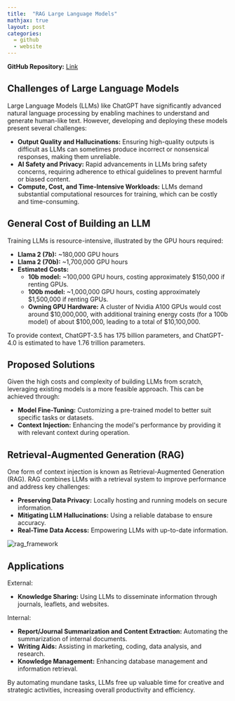 ```yaml
---
title:  "RAG Large Language Models"
mathjax: true
layout: post
categories: 
  = github
  - website
---
```


**GitHub Repository:** [Link](https://github.com/kodendaal/rag_pdf_visualizer.git)

## Challenges of Large Language Models

Large Language Models (LLMs) like ChatGPT have significantly advanced natural language processing by enabling machines to understand and generate human-like text. However, developing and deploying these models present several challenges:
- **Output Quality and Hallucinations:** Ensuring high-quality outputs is difficult as LLMs can sometimes produce incorrect or nonsensical responses, making them unreliable.
- **AI Safety and Privacy:** Rapid advancements in LLMs bring safety concerns, requiring adherence to ethical guidelines to prevent harmful or biased content.
- **Compute, Cost, and Time-Intensive Workloads:** LLMs demand substantial computational resources for training, which can be costly and time-consuming.

## General Cost of Building an LLM
Training LLMs is resource-intensive, illustrated by the GPU hours required:
- **Llama 2 (7b):** ~180,000 GPU hours
- **Llama 2 (70b):** ~1,700,000 GPU hours
- **Estimated Costs:**
  - **10b model:** ~100,000 GPU hours, costing approximately $150,000 if renting GPUs.
  - **100b model:** ~1,000,000 GPU hours, costing approximately $1,500,000 if renting GPUs.
  - **Owning GPU Hardware:** A cluster of Nvidia A100 GPUs would cost around $10,000,000, with additional training energy costs (for a 100b model) of about $100,000, leading to a total of $10,100,000.

To provide context, ChatGPT-3.5 has 175 billion parameters, and ChatGPT-4.0 is estimated to have 1.76 trillion parameters.

## Proposed Solutions
Given the high costs and complexity of building LLMs from scratch, leveraging existing models is a more feasible approach. This can be achieved through:
- **Model Fine-Tuning:** Customizing a pre-trained model to better suit specific tasks or datasets.
- **Context Injection:** Enhancing the model's performance by providing it with relevant context during operation.

## Retrieval-Augmented Generation (RAG)
One form of context injection is known as Retrieval-Augmented Generation (RAG). RAG combines LLMs with a retrieval system to improve performance and address key challenges:
- **Preserving Data Privacy:** Locally hosting and running models on secure information.
- **Mitigating LLM Hallucinations:** Using a reliable database to ensure accuracy.
- **Real-Time Data Access:** Empowering LLMs with up-to-date information.


![rag_framework](http://kodendaal.github.io/assets/llm_workflow.png)



## Applications
External:
- **Knowledge Sharing:** Using LLMs to disseminate information through journals, leaflets, and websites.

Internal:
- **Report/Journal Summarization and Content Extraction:** Automating the summarization of internal documents.
- **Writing Aids:** Assisting in marketing, coding, data analysis, and research.
- **Knowledge Management:** Enhancing database management and information retrieval.

By automating mundane tasks, LLMs free up valuable time for creative and strategic activities, increasing overall productivity and efficiency.
